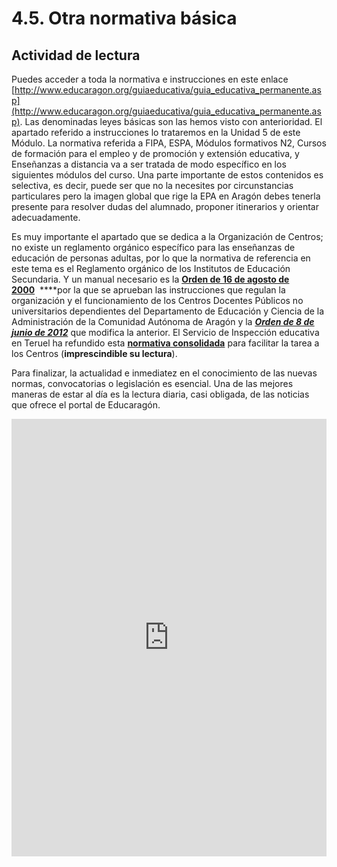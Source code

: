 
# 4.5. Otra normativa básica

## Actividad de lectura

Puedes acceder a toda la normativa e instrucciones en este enlace [http://www.educaragon.org/guiaeducativa/guia_educativa_permanente.asp](http://www.educaragon.org/guiaeducativa/guia_educativa_permanente.asp). Las denominadas leyes básicas son las hemos visto con anterioridad. El apartado referido a instrucciones lo trataremos en la Unidad 5 de este Módulo. La normativa referida a FIPA, ESPA, Módulos formativos N2, Cursos de formación para el empleo y de promoción y extensión educativa, y Enseñanzas a distancia va a ser tratada de modo específico en los siguientes módulos del curso. Una parte importante de estos contenidos es selectiva, es decir, puede ser que no la necesites por circunstancias particulares pero la imagen global que rige la EPA en Aragón debes tenerla presente para resolver dudas del alumnado, proponer itinerarios y orientar adecuadamente.

Es muy importante el apartado que se dedica a la Organización de Centros; no existe un reglamento orgánico específico para las enseñanzas de educación de personas adultas, por lo que la normativa de referencia en este tema es el Reglamento orgánico de los Institutos de Educación Secundaria. Y un manual necesario es la ****[Orden de 16 de agosto de 2000](Orden_16_agosto_2000.pdf)****  ****por la que se aprueban las instrucciones que regulan la organización y el funcionamiento de los Centros Docentes Públicos no universitarios dependientes del Departamento de Educación y Ciencia de la Administración de la Comunidad Autónoma de Aragón y la [***Orden de 8 de junio de 2012***](http://aularagon.catedu.es/materialesaularagon2013/fepa/zips/Modulo_1/Orden_8_junio_2012_modifica_orden_16_agosto_2000.pdf) que modifica la anterior. El Servicio de Inspección educativa en Teruel ha refundido esta **[**normativa consolidada**](ORDEN_160800_Adultos_Anexo_III_(consolidada).pdf)** para facilitar la tarea a los Centros (**imprescindible su lectura**).

Para finalizar, la actualidad e inmediatez en el conocimiento de las nuevas normas, convocatorias o legislación es esencial. Una de las mejores maneras de estar al día es la lectura diaria, casi obligada, de las noticias que ofrece el portal de Educaragón.

<iframe src="http://www.educaragon.org/index.asp" frameborder="0" width="100%" height="700" allowfullscreen="true" mozallowfullscreen="true" webkitallowfullscreen="true"></iframe>